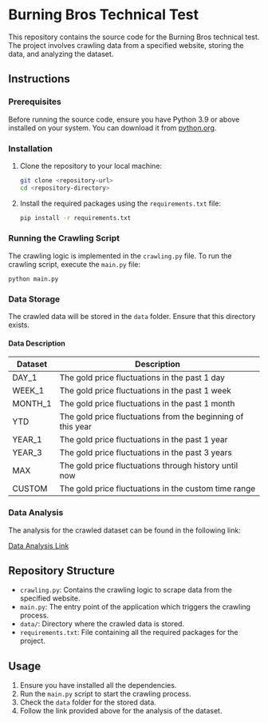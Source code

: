 # Burning Bros Technical Test

This repository contains the source code for the Burning Bros technical test. The project involves crawling data from a specified website, storing the data, and analyzing the dataset.

## Instructions

### Prerequisites

Before running the source code, ensure you have Python 3.9 or above installed on your system. You can download it from [python.org](https://www.python.org/).

### Installation

1. Clone the repository to your local machine:

    ```bash
    git clone <repository-url>
    cd <repository-directory>
    ```

2. Install the required packages using the `requirements.txt` file:

    ```bash
    pip install -r requirements.txt
    ```

### Running the Crawling Script

The crawling logic is implemented in the `crawling.py` file. To run the crawling script, execute the `main.py` file:

    python main.py

### Data Storage

The crawled data will be stored in the `data` folder. Ensure that this directory exists.

#### Data Description

| Dataset    | Description                                        |
|------------|----------------------------------------------------|
| DAY_1      | The gold price fluctuations in the past 1 day      |
| WEEK_1     | The gold price fluctuations in the past 1 week     |
| MONTH_1    | The gold price fluctuations in the past 1 month    |
| YTD        | The gold price fluctuations from the beginning of this year |
| YEAR_1     | The gold price fluctuations in the past 1 year     |
| YEAR_3     | The gold price fluctuations in the past 3 years    |
| MAX        | The gold price fluctuations through history until now |
| CUSTOM     | The gold price fluctuations in the custom time range |

### Data Analysis

The analysis for the crawled dataset can be found in the following link:

[Data Analysis Link](https://drive.google.com/drive/folders/1GhvnQ2qDRvz4QwS0Z-hQwRXqFMIcun0d?usp=drive_link)

## Repository Structure

- `crawling.py`: Contains the crawling logic to scrape data from the specified website.
- `main.py`: The entry point of the application which triggers the crawling process.
- `data/`: Directory where the crawled data is stored.
- `requirements.txt`: File containing all the required packages for the project.

## Usage

1. Ensure you have installed all the dependencies.
2. Run the `main.py` script to start the crawling process.
3. Check the `data` folder for the stored data.
4. Follow the link provided above for the analysis of the dataset.
